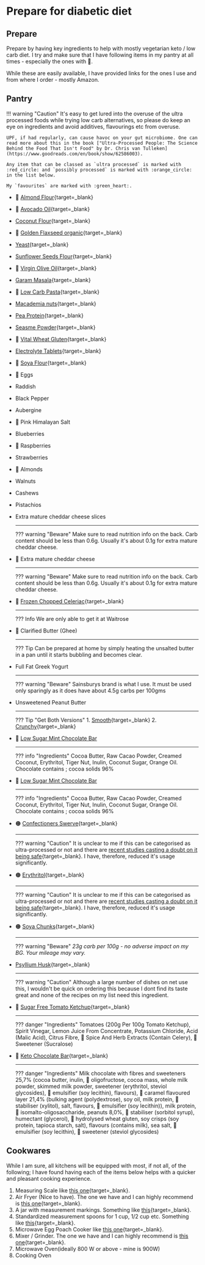 # Prepare for diabetic diet

## Prepare

Prepare by having key ingredients to help with mostly vegetarian keto / low carb diet. I try and make sure that I have following items in my pantry at all times - especially the ones with :green_heart:. 

While these are easily available, I have provided links for the ones I use and from where I order - mostly Amazon.

## Pantry

!!! warning "Caution"
    It's easy to get lured into the overuse of the ultra processed foods while trying low carb alternatives, so please do keep an eye on ingredients and avoid additives, flavourings etc from overuse. 
	
	UPF, if had regularly, can cause havoc on your gut microbiome. One can read more about this in the book ["Ultra-Processed People: The Science Behind the Food That Isn't Food" by Dr. Chris van Tulleken](https://www.goodreads.com/en/book/show/62586003).
	
	Any item that can be classed as `ultra processed` is marked with :red_circle: and `possibly processed` is marked with :orange_circle: in the list below. 
	
	My `favourites` are marked with :green_heart:.

<div class="grid cards" markdown>

-   :green_heart: [Almond Flour](https://kutt.it/almondflour_uk){target=_blank}
-   :green_heart: [Avocado Oil](https://kutt.it/avacado_oil){target=_blank}
-   [Coconut Flour](https://kutt.it/coconut_flour){target=_blank}
-   :green_heart: [Golden Flaxseed organic](https://kutt.it/golden_flaxseed){target=_blank}
-   [Yeast](https://kutt.it/yeast){target=_blank}
-   [Sunflower Seeds Flour](https://kutt.it/sunflower_seed_flour){target=_blank}
-   :green_heart: [Virgin Olive Oil](https://kutt.it/extra_){target=_blank}
-   [Garam Masala](https://kutt.it/garam_masala){target=_blank}
-   :green_heart: [Low Carb Pasta](https://kutt.it/low_carb_pasta){target=_blank}
-   [Macademia nuts](https://kutt.it/macademia_nuts){target=_blank}
-   [Pea Protein](https://kutt.it/pea-protein){target=_blank}
-   [Seasme Powder](https://kutt.it/seasme_powder){target=_blank}
-   :green_heart: [Vital Wheat Gluten](https://kutt.it/wheat-gluten){target=_blank}
-   [Electrolyte Tablets](https://kutt.it/electrolyte_tablets){target=_blank}
-   :green_heart: [Soya Flour](https://kutt.it/soya_flour){target=_blank}
-   :green_heart: Eggs
-   Raddish 
-   Black Pepper
-   Aubergine
-   :green_heart: Pink Himalayan Salt
-   Blueberries
-   :green_heart: Raspberries
-   Strawberries
-   :green_heart: Almonds
-   Walnuts
-   Cashews 
-   Pistachios
-   Extra mature cheddar cheese slices

	--- 

	??? warning "Beware"
		Make sure to read nutrition info on the back. Carb content should be less than 0.6g. Usually it's about 0.1g for extra mature cheddar cheese.

-   :green_heart: Extra mature cheddar cheese

	--- 

	??? warning "Beware"
		Make sure to read nutrition info on the back. Carb content should be less than 0.6g. Usually it's about 0.1g for extra mature cheddar cheese.

-   :green_heart: [Frozen Chopped Celeriac](https://kutt.it/chopped_celeriac){target=_blank}
	
	--- 
	
	??? Info
		We are only able to get it at Waitrose

-   :green_heart: Clarified Butter (Ghee)

	--- 
	
	??? Tip
		Can be prepared at home by simply heating the unsalted butter in a pan until it starts bubbling and becomes clear.

-   Full Fat Greek Yogurt 

	--- 
	
	??? warning "Beware"
		Sainsburys brand is what I use. It must be used only sparingly as it does have about 4.5g carbs per 100gms

	
-   Unsweetened Peanut Butter

	---

	??? Tip "Get Both Versions"
		1. [Smooth](https://kutt.it/smooth_peanut_butter){target=_blank}
		2. [Crunchy](https://kutt.it/crunchy_peanut_butter){target=_blank}

-	:green_heart: [Low Sugar Mint Chocolate Bar](https://kutt.it/mint-chocolate-bar)

	---

	??? info "Ingredients"
		Cocoa Butter, Raw Cacao Powder, Creamed Coconut, Erythritol, Tiger Nut, Inulin, Coconut Sugar, Orange Oil. Chocolate contains ; cocoa solids 96%

-	:green_heart: [Low Sugar Mint Chocolate Bar](https://kutt.it/orange-chocolate-bar)

	---

	??? info "Ingredients"
		Cocoa Butter, Raw Cacao Powder, Creamed Coconut, Erythritol, Tiger Nut, Inulin, Coconut Sugar, Orange Oil. Chocolate contains ; cocoa solids 96%
	
-   :orange_circle: [Confectioners Swerve](https://kutt.it/swerve){target=_blank}

	---

	??? warning "Caution"
		It is unclear to me if this can be categorised as ultra-processed or not and there are [recent studies casting a doubt on it being safe](https://www.science.org/content/blog-post/trouble-erythritol){target=_blank}. I have, therefore, reduced it's usage significantly.

-   :orange_circle: [Erythritol](https://kutt.it/erythritol){target=_blank}

	---

	??? warning "Caution"
		It is unclear to me if this can be categorised as ultra-processed or not and there are [recent studies casting a doubt on it being safe](https://www.science.org/content/blog-post/trouble-erythritol){target=_blank}. I have, therefore, reduced it's usage significantly.

-   :orange_circle: [Soya Chunks](https://kutt.it/soya_chunks){target=_blank}

	---
	
	??? warning "Beware"
		*23g carb per 100g - no adverse impact on my BG. Your mileage may vary.*

-   [Psyllium Husk](https://kutt.it/psyllium_husk){target=_blank}
	
	--- 
	
	??? warning "Caution"
		Although a large number of dishes on net use this, I wouldn't be quick on ordering this because I dont find its taste great and none of the recipes on my list need this ingredient.

-   :red_circle: [Sugar Free Tomato Ketchup](https://kutt.it/sugar_free_tomato_ketchup){target=_blank}

	---
	??? danger "Ingredients"
		Tomatoes (200g Per 100g Tomato Ketchup), Spirit Vinegar, Lemon Juice From Concentrate, Potassium Chloride, Acid (Malic Acid), Citrus Fibre, :small_red_triangle: Spice And Herb Extracts (Contain Celery), :small_red_triangle: Sweetener (Sucralose)

-   :red_circle: [Keto Chocolate Bar](https://kutt.it/keto_choc_bar){target=_blank}

	---

	??? danger "Ingredients"
		Milk chocolate with fibres and sweeteners 25,7% (cocoa butter, inulin, :small_red_triangle: oligofructose, cocoa mass, whole milk powder, skimmed milk powder, sweetener (erythritol, steviol glycosides), :small_red_triangle: emulsifier (soy lecithin), flavours), :small_red_triangle: caramel flavoured layer 21,4% (bulking agent (polydextrose), soy oil, milk protein, :small_red_triangle: stabiliser (xylitol), salt, flavours, :small_red_triangle: emulsifier (soy lecithin)), milk protein, :small_red_triangle: isomalto-oligosaccharide, peanuts 8,0%, :small_red_triangle: stabiliser (sorbitol syrup), humectant (glycerol), :small_red_triangle: hydrolysed wheat gluten, soy crisps (soy protein, tapioca starch, salt), flavours (contains milk), sea salt, :small_red_triangle: emulsifier (soy lecithin), :small_red_triangle: sweetener (steviol glycosides)

</div>

## Cookwares

While I am sure, all kitchens will be equipped with most, if not all, of the following; I have found having each of the items below helps with a quicker and pleasant cooking experience.

1. Measuring Scale like [this one](https://kutt.it/measuring_scale){target=_blank}.
2. Air Fryer (Nice to have). The one we have and I can highly recommend is [this one](https://www.argos.co.uk/product/1166039){target=_blank}.
3. A jar with measurement markings. Something like [this](https://kutt.it/measure_beaker){target=_blank}.
4. Standardized measurement spoons for 1 cup, 1/2 cup etc. Something like [this](https://kutt.it/measurement_cup_spoon){target=_blank}.
5. Microwave Egg Poach Cooker like [this one](https://kutt.it/sistema_egg){target=_blank}.
6. Mixer / Grinder. The one we have and I can highly recommend is [this one](https://www.argos.co.uk/product/8394402){target=_blank}.
7. Microwave Oven(ideally 800 W or above - mine is 900W)
8. Cooking Oven